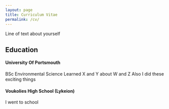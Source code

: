```yaml
---
layout: page
title: Curriculum Vitae
permalink: /cv/
---
```

Line of text about yourself

## Education
#### University Of Portsmouth
BSc Environmental Science
Learned X and Y about W and Z
Also I did these exciting things

#### Voukolies High School (Lykeion) 

I went to school
